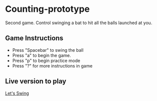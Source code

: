 # Counting-prototype
Second game. Control swinging a bat to hit all the balls launched at you.

## Game Instructions
- Press "Spacebar" to swing the ball
- Press "a" to begin the game.
- Press "p" to begin practice mode
- Press "?" for more instructions in game

## Live version to play
[Let's Swing](https://play.unity.com/mg/other/let-s-swing-count-prototype)
